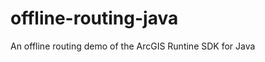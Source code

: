 offline-routing-java
====================

An offline routing demo of the ArcGIS Runtine SDK for Java
